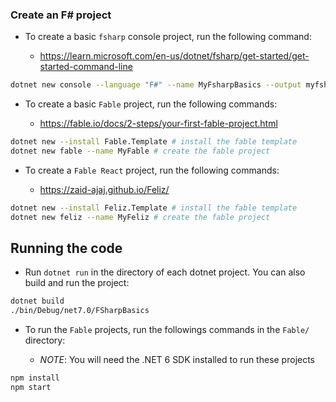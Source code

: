 ### Create an F# project

- To create a basic `fsharp` console project, run the following command:

    - https://learn.microsoft.com/en-us/dotnet/fsharp/get-started/get-started-command-line

```bash
dotnet new console --language "F#" --name MyFsharpBasics --output myfsharp
```

- To create a basic `Fable` project, run the following commands:

    - https://fable.io/docs/2-steps/your-first-fable-project.html

```bash
dotnet new --install Fable.Template # install the fable template
dotnet new fable --name MyFable # create the fable project
```

- To create a `Fable React` project, run the following commands:

    - https://zaid-ajaj.github.io/Feliz/

```bash
dotnet new --install Feliz.Template # install the fable template
dotnet new feliz --name MyFeliz # create the fable project
```

## Running the code

- Run `dotnet run` in the directory of each dotnet project. You can also build and run the project:

```bash
dotnet build
./bin/Debug/net7.0/FSharpBasics
```

- To run the `Fable` projects, run the followings commands in the `Fable/` directory:

    - *NOTE*: You will need the .NET 6 SDK installed to run these projects


```bash
npm install
npm start
```

